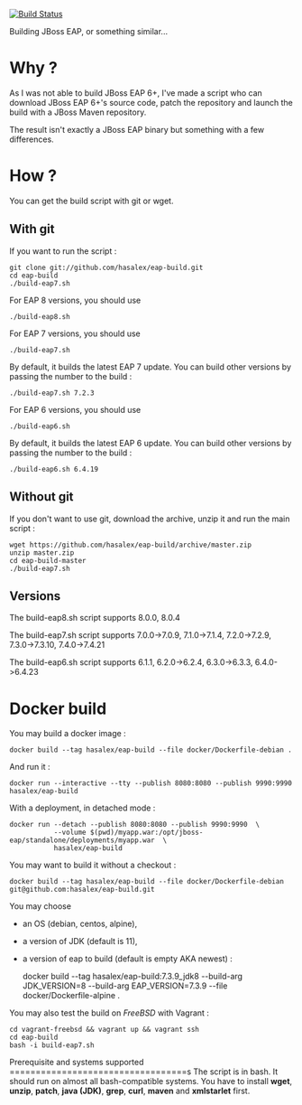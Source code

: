 [![Build Status](https://travis-ci.com/hasalex/eap-build.svg?branch=master)](https://travis-ci.com/hasalex/eap-build)

Building JBoss EAP, or something similar...

Why ?
=====
As I was not able to build JBoss EAP 6+, I've made a script who can download JBoss EAP 6+'s source code, patch the repository and launch the build with a JBoss Maven repository.

The result isn't exactly a JBoss EAP binary but something with a few differences.

How ?
=====
You can get the build script with git or wget.

With git
--------
If you want to run the script :

    git clone git://github.com/hasalex/eap-build.git
    cd eap-build
    ./build-eap7.sh

For EAP 8 versions, you should use

    ./build-eap8.sh

For EAP 7 versions, you should use

    ./build-eap7.sh

By default, it builds the latest EAP 7 update. You can build other versions by passing the number to the build :

    ./build-eap7.sh 7.2.3

For EAP 6 versions, you should use 

    ./build-eap6.sh

By default, it builds the latest EAP 6 update. You can build other versions by passing the number to the build :

    ./build-eap6.sh 6.4.19

Without git
-----------
If you don't want to use git, download the archive, unzip it and run the main script :

    wget https://github.com/hasalex/eap-build/archive/master.zip
    unzip master.zip
    cd eap-build-master
    ./build-eap7.sh

Versions
--------
The build-eap8.sh script supports 8.0.0, 8.0.4

The build-eap7.sh script supports 7.0.0->7.0.9, 7.1.0->7.1.4, 7.2.0->7.2.9, 7.3.0->7.3.10, 7.4.0->7.4.21

The build-eap6.sh script supports 6.1.1, 6.2.0->6.2.4, 6.3.0->6.3.3, 6.4.0->6.4.23

Docker build
============

You may build a docker image :

    docker build --tag hasalex/eap-build --file docker/Dockerfile-debian .

And run it :

    docker run --interactive --tty --publish 8080:8080 --publish 9990:9990 hasalex/eap-build

With a deployment, in detached mode :

    docker run --detach --publish 8080:8080 --publish 9990:9990  \
               --volume $(pwd)/myapp.war:/opt/jboss-eap/standalone/deployments/myapp.war  \
               hasalex/eap-build

You may want to build it without a checkout :

    docker build --tag hasalex/eap-build --file docker/Dockerfile-debian git@github.com:hasalex/eap-build.git

You may choose 

* an OS (debian, centos, alpine),
* a version of JDK (default is 11), 
* a version of eap to build (default is empty AKA newest) :

    docker build --tag hasalex/eap-build:7.3.9_jdk8 --build-arg JDK_VERSION=8 --build-arg EAP_VERSION=7.3.9 --file docker/Dockerfile-alpine .


You may also test the build on *FreeBSD* with Vagrant :

    cd vagrant-freebsd && vagrant up && vagrant ssh
    cd eap-build
    bash -i build-eap7.sh

Prerequisite and systems supported
==================================s
The script is in bash. 
It should run on almost all bash-compatible systems. 
You have to install **wget**, **unzip**, **patch**, **java (JDK)**, **grep**, **curl**, **maven** and **xmlstarlet** first.
